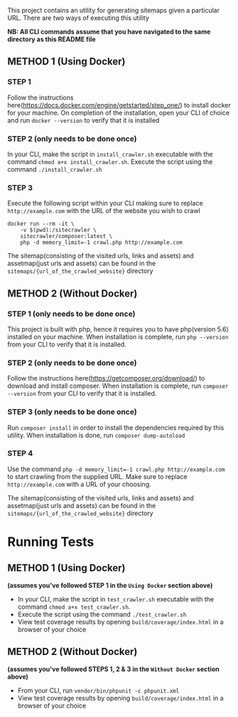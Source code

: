 This project contains an utility for generating sitemaps given a particular URL. There are two ways of executing this utility

**NB: All CLI commands assume that you have navigated to the same directory as this README file**

## METHOD 1 (Using Docker)

### STEP 1
Follow the instructions here(https://docs.docker.com/engine/getstarted/step_one/) to install docker for your machine. On completion of the installation, open your CLI of choice and run `docker --version` to verify that it is installed

### STEP 2 (only needs to be done once)
In your CLI, make the script in `install_crawler.sh` executable with the command `chmod a+x install_crawler.sh`.
Execute the script using the command `./install_crawler.sh`

### STEP 3
Execute the following script within your CLI making sure to replace `http://example.com` with the URL of the website you wish to crawl
```
docker run --rm -it \
    -v $(pwd):/sitecrawler \
    sitecrawler/composer:latest \
    php -d memory_limit=-1 crawl.php http://example.com
```
The sitemap(consisting of the visited urls, links and assets) and assetmap(just urls and assets) can be found in the `sitemaps/{url_of_the_crawled_website}` directory

## METHOD 2 (Without Docker)

### STEP 1 (only needs to be done once)
This project is built with php, hence it requires you to have php(version 5.6) installed on your machine. When installation is complete, run `php --version` from your CLI to verify that it is installed.

### STEP 2 (only needs to be done once)
Follow the instructions here(https://getcomposer.org/download/) to download and install composer. When installation is complete, run `composer --version` from your CLI to verify that it is installed.

### STEP 3 (only needs to be done once)
Run `composer install` in order to install the dependencies required by this utility. When installation is done, run `composer dump-autoload`

### STEP 4
Use the command `php -d memory_limit=-1 crawl.php http://example.com` to start crawling from the supplied URL.
Make sure to replace `http://example.com` with a URL of your choosing.

The sitemap(consisting of the visited urls, links and assets) and assetmap(just urls and assets) can be found in the `sitemaps/{url_of_the_crawled_website}` directory

# Running Tests

## METHOD 1 (Using Docker)

**(assumes you've followed STEP 1 in the `Using Docker` section above)** 

* In your CLI, make the script in `test_crawler.sh` executable with the command `chmod a+x test_crawler.sh`.
* Execute the script using the command `./test_crawler.sh`
* View test coverage results by opening `build/coverage/index.html` in a browser of your choice

## METHOD 2 (Without Docker)

**(assumes you've followed STEPS 1, 2 & 3 in the `Without Docker` section above)**

* From your CLI, run `vendor/bin/phpunit -c phpunit.xml`
* View test coverage results by opening `build/coverage/index.html` in a browser of your choice

